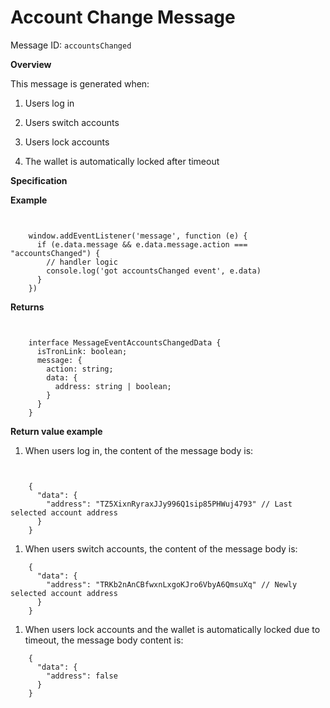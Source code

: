 # Account Change Message

Message ID: `accountsChanged`

**Overview**

This message is generated when:

  1. Users log in

  2. Users switch accounts

  3. Users lock accounts

  4. The wallet is automatically locked after timeout




**Specification**

**Example**

```shell
    
    
    window.addEventListener('message', function (e) {
      if (e.data.message && e.data.message.action === "accountsChanged") {
        // handler logic
        console.log('got accountsChanged event', e.data)
      }
    })
```
**Returns**

```shell
    
    
    interface MessageEventAccountsChangedData {
      isTronLink: boolean;
      message: {
        action: string;
        data: {
          address: string | boolean;
        }
      }
    }
```
**Return value example**

  1. When users log in, the content of the message body is:




```shell
    
    
    {
      "data": {
        "address": "TZ5XixnRyraxJJy996Q1sip85PHWuj4793" // Last selected account address
      }
    }
```
  1. When users switch accounts, the content of the message body is:




```shell
    {
      "data": {
        "address": "TRKb2nAnCBfwxnLxgoKJro6VbyA6QmsuXq" // Newly selected account address
      }
    }
```
  1. When users lock accounts and the wallet is automatically locked due to timeout, the message body content is:




```shell
    {
      "data": {
        "address": false
      }
    }
```